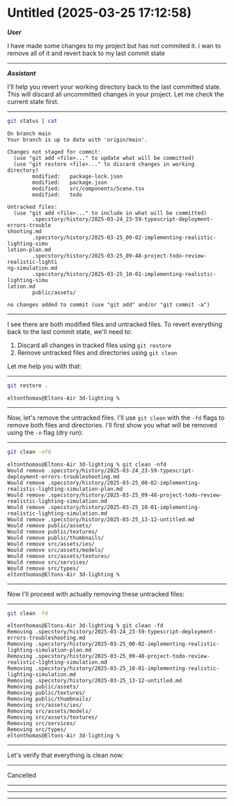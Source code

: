 <!-- Generated by SpecStory -->

# Untitled (2025-03-25 17:12:58)

_**User**_

I have made some changes to my project but has not commited it. i wan to remove all of it and revert back to my last commit state

---

_**Assistant**_

I'll help you revert your working directory back to the last committed state. This will discard all uncommitted changes in your project. Let me check the current state first.

---

```bash
git status | cat
```

```
On branch main
Your branch is up to date with 'origin/main'.

Changes not staged for commit:
  (use "git add <file>..." to update what will be committed)
  (use "git restore <file>..." to discard changes in working directory)
        modified:   package-lock.json
        modified:   package.json
        modified:   src/components/Scene.tsx
        modified:   todo

Untracked files:
  (use "git add <file>..." to include in what will be committed)
        .specstory/history/2025-03-24_23-59-typescript-deployment-errors-trouble
shooting.md
        .specstory/history/2025-03-25_00-02-implementing-realistic-lighting-simu
lation-plan.md
        .specstory/history/2025-03-25_09-48-project-todo-review-realistic-lighti
ng-simulation.md
        .specstory/history/2025-03-25_10-01-implementing-realistic-lighting-simu
lation.md
        public/assets/

no changes added to commit (use "git add" and/or "git commit -a")

```

---

I see there are both modified files and untracked files. To revert everything back to the last commit state, we'll need to:
1. Discard all changes in tracked files using `git restore`
2. Remove untracked files and directories using `git clean`

Let me help you with that:

---

```bash
git restore .
```

```
eltonthomas@Eltons-Air 3d-lighting % 

```

---

Now, let's remove the untracked files. I'll use `git clean` with the `-fd` flags to remove both files and directories. I'll first show you what will be removed using the `-n` flag (dry run):

---

```bash
git clean -nfd
```

```
eltonthomas@Eltons-Air 3d-lighting % git clean -nfd
Would remove .specstory/history/2025-03-24_23-59-typescript-deployment-errors-troubleshooting.md
Would remove .specstory/history/2025-03-25_00-02-implementing-realistic-lighting-simulation-plan.md
Would remove .specstory/history/2025-03-25_09-48-project-todo-review-realistic-lighting-simulation.md
Would remove .specstory/history/2025-03-25_10-01-implementing-realistic-lighting-simulation.md
Would remove .specstory/history/2025-03-25_13-12-untitled.md
Would remove public/assets/
Would remove public/textures/
Would remove public/thumbnails/
Would remove src/assets/ies/
Would remove src/assets/models/
Would remove src/assets/textures/
Would remove src/services/
Would remove src/types/
eltonthomas@Eltons-Air 3d-lighting %
```

---

Now I'll proceed with actually removing these untracked files:

---

```bash
git clean -fd
```

```
eltonthomas@Eltons-Air 3d-lighting % git clean -fd
Removing .specstory/history/2025-03-24_23-59-typescript-deployment-errors-troubleshooting.md
Removing .specstory/history/2025-03-25_00-02-implementing-realistic-lighting-simulation-plan.md
Removing .specstory/history/2025-03-25_09-48-project-todo-review-realistic-lighting-simulation.md
Removing .specstory/history/2025-03-25_10-01-implementing-realistic-lighting-simulation.md
Removing .specstory/history/2025-03-25_13-12-untitled.md
Removing public/assets/
Removing public/textures/
Removing public/thumbnails/
Removing src/assets/ies/
Removing src/assets/models/
Removing src/assets/textures/
Removing src/services/
Removing src/types/
eltonthomas@Eltons-Air 3d-lighting %
```

---

Let's verify that everything is clean now:

---

Cancelled

---



---



---

